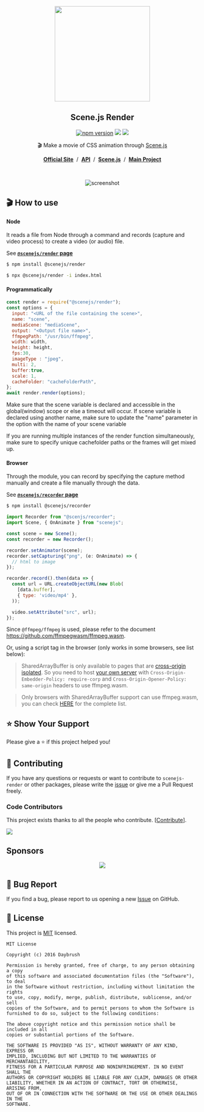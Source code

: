 
<p align="middle"><img src="https://daybrush.com/scenejs/images/clapperboard.png" width="250"/></p>
<h2 align="middle">Scene.js Render</h2>
<p align="middle">
<a href="https://www.npmjs.com/package/@scenejs/render" target="_blank"><img src="https://img.shields.io/npm/v/@scenejs/render.svg?style=flat-square&color=007acc&label=version" alt="npm version" /></a>
<img src="https://img.shields.io/badge/language-typescript-blue.svg?style=flat-square"/>
<a href="https://github.com/daybrush/scenejs/blob/master/LICENSE" target="_blank"><img src="https://img.shields.io/github/license/daybrush/scenejs.svg?style=flat-square&label=license&color=08CE5D"/></a>
</p>


<p align="middle">🎬 Make a movie of CSS animation through <a href="https://github.com/daybrush/scenejs">Scene.js</a></p>

<p align="middle"><a href="https://daybrush.com/scenejs-render"><strong>Official Site</strong></a> &nbsp;/&nbsp; <a href="https://daybrush.com/scenejs-render/release/latest/doc"><strong>API</strong></a> &nbsp;/&nbsp; <a href="https://github.com/daybrush/scenejs"><strong>Scene.js</strong></a> &nbsp;/&nbsp; <a href="https://github.com/daybrush/scena"><strong>Main Project</strong></a></p>
<br/>

<p align="center">
<img src="https://raw.githubusercontent.com/daybrush/scenejs-render/master/demo/images/screenshot.png" alt="screenshot" />
</p>


## 🎬 How to use
#### Node
It reads a file from Node through a command and records (capture and video process) to create a video (or audio) file.


See [**`@scenejs/render` page**](https://github.com/daybrush/scenejs-render/tree/master/packages/render)

```bash
$ npm install @scenejs/render
```

```bash
$ npx @scenejs/render -i index.html
```
#### Programmatically
```js
const render = require("@scenejs/render");
const options = {
  input: "<URL of the file containing the scene>",
  name: "scene",
  mediaScene: "mediaScene",
  output: "<Output file name>",
  ffmpegPath: "/usr/bin/ffmpeg",
  width: width,
  height: height,
  fps:30,
  imageType : "jpeg",
  multi: 2,
  buffer:true,
  scale: 1,
  cacheFolder: "cacheFolderPath",
};
await render.render(options);    
```

Make sure that the scene variable is declared and accessible in the global(window) scope or else a timeout will occur. If scene variable is declared using another name, make sure to update the "name" parameter in the option with the name of your scene variable

If you are running multiple instances of the render function simultaneously, make sure to specify unique cachefolder paths or the frames will get mixed up.

#### Browser
Through the module, you can record by specifying the capture method manually and create a file manually through the data.


See [**`@scenejs/recorder` page**](https://github.com/daybrush/scenejs-render/tree/master/packages/recorder)

```bash
$ npm install @scenejs/recorder
```


```js
import Recorder from "@scenjs/recorder";
import Scene, { OnAnimate } from "scenejs";

const scene = new Scene();
const recorder = new Recorder();

recorder.setAnimator(scene);
recorder.setCapturing("png", (e: OnAnimate) => {
  // html to image
});

recorder.record().then(data => {
  const url = URL.createObjectURL(new Blob(
    [data.buffer],
    { type: 'video/mp4' },
  ));

  video.setAttribute("src", url);
});
```


Since `@ffmpeg/ffmpeg` is used, please refer to the document https://github.com/ffmpegwasm/ffmpeg.wasm.

Or, using a script tag in the browser (only works in some browsers, see list below):

> SharedArrayBuffer is only available to pages that are [cross-origin isolated](https://developer.chrome.com/blog/enabling-shared-array-buffer/#cross-origin-isolation). So you need to host [your own server](https://github.com/ffmpegwasm/ffmpegwasm.github.io/blob/main/server/server.js) with `Cross-Origin-Embedder-Policy: require-corp` and `Cross-Origin-Opener-Policy: same-origin` headers to use ffmpeg.wasm.


> Only browsers with SharedArrayBuffer support can use ffmpeg.wasm, you can check [HERE](https://caniuse.com/sharedarraybuffer) for the complete list.





## ⭐️ Show Your Support
Please give a ⭐️ if this project helped you!


## 👏 Contributing

If you have any questions or requests or want to contribute to `scenejs-render` or other packages, please write the [issue](https://github.com/daybrush/scenejs-render/issues) or give me a Pull Request freely.


### Code Contributors

This project exists thanks to all the people who contribute. [[Contribute](CONTRIBUTING.md)].

<a href="https://github.com/daybrush/scenejs-render/graphs/contributors">
  <img src="https://contrib.rocks/image?repo=daybrush/scenejs-render" />
</a>


## Sponsors
<p align="center">
	<a href="https://daybrush.com/sponsors/sponsors.svg">
		<img src="https://daybrush.com/sponsors/sponsors.svg"/>
	</a>
</p>


## 🐞 Bug Report

If you find a bug, please report to us opening a new [Issue](https://github.com/daybrush/scenejs-render/issues) on GitHub.



## 📝 License

This project is [MIT](https://github.com/daybrush/scenejs-render/blob/master/LICENSE) licensed.

```
MIT License

Copyright (c) 2016 Daybrush

Permission is hereby granted, free of charge, to any person obtaining a copy
of this software and associated documentation files (the "Software"), to deal
in the Software without restriction, including without limitation the rights
to use, copy, modify, merge, publish, distribute, sublicense, and/or sell
copies of the Software, and to permit persons to whom the Software is
furnished to do so, subject to the following conditions:

The above copyright notice and this permission notice shall be included in all
copies or substantial portions of the Software.

THE SOFTWARE IS PROVIDED "AS IS", WITHOUT WARRANTY OF ANY KIND, EXPRESS OR
IMPLIED, INCLUDING BUT NOT LIMITED TO THE WARRANTIES OF MERCHANTABILITY,
FITNESS FOR A PARTICULAR PURPOSE AND NONINFRINGEMENT. IN NO EVENT SHALL THE
AUTHORS OR COPYRIGHT HOLDERS BE LIABLE FOR ANY CLAIM, DAMAGES OR OTHER
LIABILITY, WHETHER IN AN ACTION OF CONTRACT, TORT OR OTHERWISE, ARISING FROM,
OUT OF OR IN CONNECTION WITH THE SOFTWARE OR THE USE OR OTHER DEALINGS IN THE
SOFTWARE.
```
